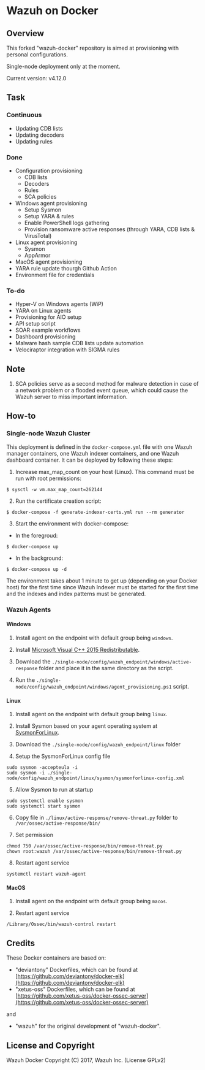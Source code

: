 # Wazuh on Docker

## Overview

This forked "wazuh-docker" repository is aimed at provisioning with personal configurations.

Single-node deployment only at the moment.

Current version: v4.12.0

## Task

### Continuous

- Updating CDB lists
- Updating decoders
- Updating rules

### Done

- Configuration provisioning
    - CDB lists
    - Decoders
    - Rules
    - SCA policies
- Windows agent provisioning
    - Setup Sysmon
    - Setup YARA & rules
    - Enable PowerShell logs gathering
    - Provision ransomware active responses (through YARA, CDB lists & VirusTotal)
- Linux agent provisioning
    - Sysmon
    - AppArmor
- MacOS agent provisioning
- YARA rule update thourgh Github Action
- Environment file for credentials

### To-do

- Hyper-V on Windows agents (WiP)
- YARA on Linux agents
- Provisioning for AIO setup
- API setup script
- SOAR example workflows
- Dashboard provisioning
- Malware hash sample CDB lists update automation
- Velociraptor integration with SIGMA rules

## Note

1. SCA policies serve as a second method for malware detection in case of a network problem or a flooded event queue, which could cause the Wazuh server to miss important information.

## How-to

### Single-node Wazuh Cluster

This deployment is defined in the `docker-compose.yml` file with one Wazuh manager containers, one Wazuh indexer containers, and one Wazuh dashboard container. It can be deployed by following these steps: 

1. Increase max_map_count on your host (Linux). This command must be run with root permissions:
```
$ sysctl -w vm.max_map_count=262144
```
2) Run the certificate creation script:
```
$ docker-compose -f generate-indexer-certs.yml run --rm generator
```
3) Start the environment with docker-compose:

- In the foregroud:
```
$ docker-compose up
```
- In the background:
```
$ docker-compose up -d
```

The environment takes about 1 minute to get up (depending on your Docker host) for the first time since Wazuh Indexer must be started for the first time and the indexes and index patterns must be generated.


### Wazuh Agents

#### Windows

1. Install agent on the endpoint with default group being `windows`.

2. Install [Microsoft Visual C++ 2015 Redistributable](https://aka.ms/vs/17/release/vc_redist.x64.exe).

3. Download the `./single-node/config/wazuh_endpoint/windows/active-response` folder and place it in the same directory as the script.

4. Run the `./single-node/config/wazuh_endpoint/windows/agent_provisioning.ps1` script.

#### Linux

1. Install agent on the endpoint with default group being `linux`.

2. Install Sysmon based on your agent operating system at [SysmonForLinux](https://github.com/microsoft/SysmonForLinux/blob/main/INSTALL.md).

3. Download the `./single-node/config/wazuh_endpoint/linux` folder

4. Setup the SysmonForLinux config file

```
sudo sysmon -accepteula -i
sudo sysmon -i ./single-node/config/wazuh_endpoint/linux/sysmon/sysmonforlinux-config.xml
```

5. Allow Sysmon to run at startup

```
sudo systemctl enable sysmon
sudo systemctl start sysmon
```

6. Copy file in `./linux/active-response/remove-threat.py` folder to `/var/ossec/active-response/bin/`

7. Set permission

```
chmod 750 /var/ossec/active-response/bin/remove-threat.py
chown root:wazuh /var/ossec/active-response/bin/remove-threat.py 
```

8. Restart agent service

```
systemctl restart wazuh-agent
```

#### MacOS

1. Install agent on the endpoint with default group being `macos`.

2. Restart agent service

```
/Library/Ossec/bin/wazuh-control restart
```

## Credits

These Docker containers are based on:

* "deviantony" Dockerfiles, which can be found at [https://github.com/deviantony/docker-elk](https://github.com/deviantony/docker-elk)
* "xetus-oss" Dockerfiles, which can be found at [https://github.com/xetus-oss/docker-ossec-server](https://github.com/xetus-oss/docker-ossec-server)

and

* "wazuh" for the original development of "wazuh-docker".

## License and Copyright

Wazuh Docker Copyright (C) 2017, Wazuh Inc. (License GPLv2)
